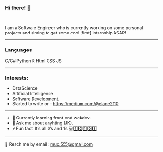 ### Hi there! 👋

<br>

I am a Software Engineer who is currently working on some personal projects and aiming to get some cool [first] internship ASAP!

***


### Languages
C/C#
Python
R
Html
CSS
JS

***

### Interests:
- DataScience
- Artificial Intelligence
- Software Development.
- Started to write on : https://medium.com/@elane2110
***

- 🌱 Currently learning front-end webdev.
- 💬 Ask me about anyhting (JK).
- ⚡ Fun fact: It’s all 0’s and 1’s 💻1️⃣0️⃣1️⃣0️⃣1️⃣

***
💬 Reach me by email : muc.555@gmail.com 
